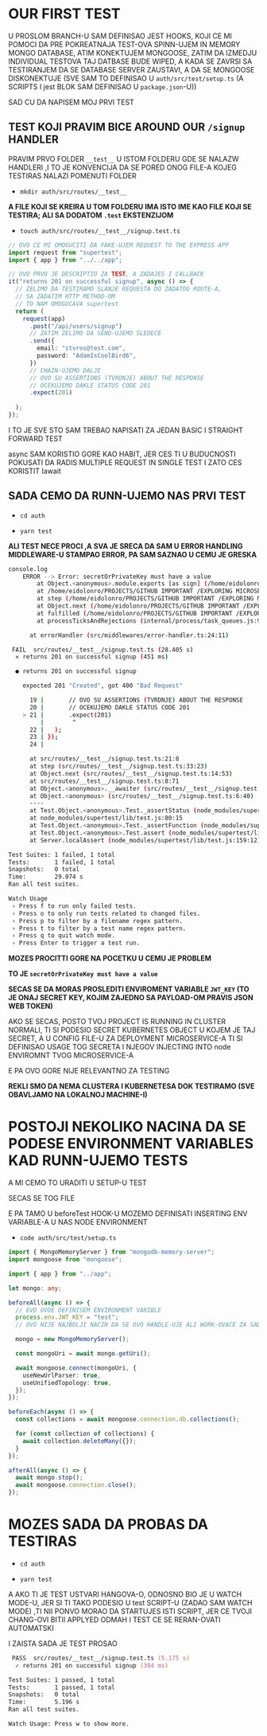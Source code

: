 # OUR FIRST TEST

U PROSLOM BRANCH-U SAM DEFINISAO JEST HOOKS, KOJI CE MI POMOCI DA PRE POKREATNAJA TEST-OVA SPINN-UJEM IN MEMORY MONGO DATABASE, ATIM KONEKTUJEM MONGOOSE, ZATIM DA IZMEDJU INDIVIDUAL TESTOVA TAJ DATBASE BUDE WIPED, A KADA SE ZAVRSI SA TESTIRANJEM DA SE DATABASE SERVER ZAUSTAVI, A DA SE MONGOOSE DISKONEKTUJE (SVE SAM TO DEFINISAO U `auth/src/test/setup.ts` (A SCRIPTS I jest BLOK SAM DEFINISAO U `package.json`-U))

SAD CU DA NAPISEM MOJ PRVI TEST

## TEST KOJI PRAVIM BICE AROUND OUR `/signup` HANDLER

PRAVIM PRVO FOLDER `__test__` U ISTOM FOLDERU GDE SE NALAZW HANDLERI ,I TO JE KONVENCIJA DA SE PORED ONOG FILE-A KOJEG TESTIRAS NALAZI POMENUTI FOLDER

- `mkdir auth/src/routes/__test__`

**A FILE KOJI SE KREIRA U TOM FOLDERU IMA ISTO IME KAO FILE KOJI SE TESTIRA; ALI SA DODATOM `.test` EKSTENZIJOM**

- `touch auth/src/routes/__test__/signup.test.ts`

```ts
// OVO CE MI OMOGUCITI DA FAKE-UJEM REQUEST TO THE EXPRESS APP
import request from "supertest";
import { app } from "../../app";

// OVO PRVO JE DESCRIPTIO ZA TEST, A ZADAJES I CALLBACK
it("returns 201 on successful signup", async () => {
  // ZELIMO DA TESTIRAMO SLANJE REQUESTA DO ZADATOG ROUTE-A,
  // SA ZADATIM HTTP METHOD-OM
  // TO NAM OMOGUCAVA supertest
  return (
    request(app)
      .post("/api/users/signup")
      // ZATIM ZELIMO DA SEND-UJEMO SLEDECE
      .send({
        email: "stvros@test.com",
        password: "AdamIsCoolBird6",
      })
      // CHAIN-UJEMO DALJE
      // OVO SU ASSERTIONS (TVRDNJE) ABOUT THE RESPONSE
      // OCEKUJEMO DAKLE STATUS CODE 201
      .expect(201)
      
  );
});
```

I TO JE SVE STO SAM TREBAO NAPISATI ZA JEDAN BASIC I STRAIGHT FORWARD TEST

async SAM KORISTIO GORE KAO HABIT, JER CES TI U BUDUCNOSTI POKUSATI DA RADIS MULTIPLE REQUEST IN SINGLE TEST I ZATO CES KORISTIT Iawait

## SADA CEMO DA RUNN-UJEMO NAS PRVI TEST

- `cd auth`

- `yarn test`

**ALI TEST NECE PROCI ,A SVA JE SRECA DA SAM U ERROR HANDLING MIDDLEWARE-U STAMPAO ERROR, PA SAM SAZNAO U CEMU JE GRESKA**

```bash
console.log
    ERROR --> Error: secretOrPrivateKey must have a value
        at Object.<anonymous>.module.exports [as sign] (/home/eidolonro/PROJECTS/GITHUB IMPORTANT /EXPLORING MICROSERVICES/2_micro_ticket/auth/node_modules/jsonwebtoken/sign.js:107:20)
        at /home/eidolonro/PROJECTS/GITHUB IMPORTANT /EXPLORING MICROSERVICES/2_micro_ticket/auth/src/routes/signup.ts:53:21
        at step (/home/eidolonro/PROJECTS/GITHUB IMPORTANT /EXPLORING MICROSERVICES/2_micro_ticket/auth/src/routes/signup.ts:33:23)
        at Object.next (/home/eidolonro/PROJECTS/GITHUB IMPORTANT /EXPLORING MICROSERVICES/2_micro_ticket/auth/src/routes/signup.ts:14:53)
        at fulfilled (/home/eidolonro/PROJECTS/GITHUB IMPORTANT /EXPLORING MICROSERVICES/2_micro_ticket/auth/src/routes/signup.ts:5:58)
        at processTicksAndRejections (internal/process/task_queues.js:93:5)

      at errorHandler (src/middlewares/error-handler.ts:24:11)

 FAIL  src/routes/__test__/signup.test.ts (28.405 s)
  ✕ returns 201 on successful signup (451 ms)

  ● returns 201 on successful signup

    expected 201 "Created", got 400 "Bad Request"

      19 |       // OVO SU ASSERTIONS (TVRDNJE) ABOUT THE RESPONSE
      20 |       // OCEKUJEMO DAKLE STATUS CODE 201
    > 21 |       .expect(201)
         |        ^
      22 |   );
      23 | });
      24 |

      at src/routes/__test__/signup.test.ts:21:8
      at step (src/routes/__test__/signup.test.ts:33:23)
      at Object.next (src/routes/__test__/signup.test.ts:14:53)
      at src/routes/__test__/signup.test.ts:8:71
      at Object.<anonymous>.__awaiter (src/routes/__test__/signup.test.ts:4:12)
      at Object.<anonymous> (src/routes/__test__/signup.test.ts:6:40)
      ----
      at Test.Object.<anonymous>.Test._assertStatus (node_modules/supertest/lib/test.js:296:12)
      at node_modules/supertest/lib/test.js:80:15
      at Test.Object.<anonymous>.Test._assertFunction (node_modules/supertest/lib/test.js:311:11)
      at Test.Object.<anonymous>.Test.assert (node_modules/supertest/lib/test.js:201:21)
      at Server.localAssert (node_modules/supertest/lib/test.js:159:12)

Test Suites: 1 failed, 1 total
Tests:       1 failed, 1 total
Snapshots:   0 total
Time:        29.074 s
Ran all test suites.

Watch Usage
 › Press f to run only failed tests.
 › Press o to only run tests related to changed files.
 › Press p to filter by a filename regex pattern.
 › Press t to filter by a test name regex pattern.
 › Press q to quit watch mode.
 › Press Enter to trigger a test run.

```

**MOZES PROCITTI GORE NA POCETKU U CEMU JE PROBLEM**

**TO JE `secretOrPrivateKey must have a value`**

**SECAS SE DA MORAS PROSLEDITI ENVIROMENT VARIABLE `JWT_KEY` (TO JE ONAJ SECRET KEY, KOJIM ZAJEDNO SA PAYLOAD-OM PRAVIS JSON WEB TOKEN)**

AKO SE SECAS, POSTO TVOJ PROJECT IS RUNNING IN CLUSTER NORMALI, TI SI PODESIO SECRET KUBERNETES OBJECT U KOJEM JE TAJ SECRET, A U CONFIG FILE-U ZA DEPLOYMENT MICROSERVICE-A TI SI DEFINISAO USAGE TOG SECRETA I NJEGOV INJECTING INTO node ENVIROMNT TVOG MICROSERVICE-A

E PA OVO GORE NIJE RELEVANTNO ZA TESTING

**REKLI SMO DA NEMA CLUSTERA I KUBERNETESA DOK TESTIRAMO (SVE OBAVLJAMO NA LOKALNOJ MACHINE-I)**

# POSTOJI NEKOLIKO NACINA DA SE PODESE ENVIRONMENT VARIABLES KAD  RUNN-UJEMO TESTS

A MI CEMO TO URADITI U SETUP-U TEST

SECAS SE TOG FILE

E PA TAMO U beforeTest HOOK-U MOZEMO DEFINISATI INSERTING ENV VARIABLE-A U NAS NODE ENVIRONMENT

- `code auth/src/test/setup.ts`

```ts
import { MongoMemoryServer } from "mongodb-memory-server";
import mongoose from "mongoose";

import { app } from "../app";

let mongo: any;

beforeAll(async () => {
  // EVO OVDE DEFINISEM ENVIRONMENT VARIBLE
  process.env.JWT_KEY = "test";
  // OVO NIJE NAJBOLJI NACIN DA SE OVO HANDLE-UJE ALI WORK-OVACE ZA SADA

  mongo = new MongoMemoryServer();

  const mongoUri = await mongo.getUri();

  await mongoose.connect(mongoUri, {
    useNewUrlParser: true,
    useUnifiedTopology: true,
  });
});

beforeEach(async () => {
  const collections = await mongoose.connection.db.collections();

  for (const collection of collections) {
    await collection.deleteMany({});
  }
});

afterAll(async () => {
  await mongo.stop();
  await mongoose.connection.close();
});

```

# MOZES SADA DA PROBAS DA TESTIRAS

- `cd auth`

- `yarn test`

A AKO TI JE TEST USTVARI HANGOVA-O, ODNOSNO BIO JE U WATCH MODE-U, JER SI TI TAKO PODESIO U test SCRIPT-U (ZADAO SAM WATCH MODE) ,TI NII PONVO MORAO DA STARTUJES ISTI SCRIPT, JER CE TVOJI CHANG-OVI BITII APPLYED ODMAH I TEST CE SE RERAN-OVATI AUTOMATSKI

I ZAISTA SADA JE TEST PROSAO

```zsh
 PASS  src/routes/__test__/signup.test.ts (5.175 s)
  ✓ returns 201 on successful signup (304 ms)

Test Suites: 1 passed, 1 total
Tests:       1 passed, 1 total
Snapshots:   0 total
Time:        5.196 s
Ran all test suites.

Watch Usage: Press w to show more.

```
